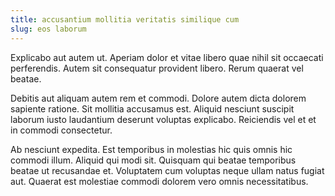 ```yaml
---
title: accusantium mollitia veritatis similique cum
slug: eos laborum
---
```


Explicabo aut autem ut. Aperiam dolor et vitae libero quae nihil sit occaecati perferendis. Autem sit consequatur provident libero. Rerum quaerat vel beatae.

Debitis aut aliquam autem rem et commodi. Dolore autem dicta dolorem sapiente ratione. Sit mollitia accusamus est. Aliquid nesciunt suscipit laborum iusto laudantium deserunt voluptas explicabo. Reiciendis vel et et in commodi consectetur.

Ab nesciunt expedita. Est temporibus in molestias hic quis omnis hic commodi illum. Aliquid qui modi sit. Quisquam qui beatae temporibus beatae ut recusandae et. Voluptatem cum voluptas neque ullam natus fugiat aut. Quaerat est molestiae commodi dolorem vero omnis necessitatibus.
